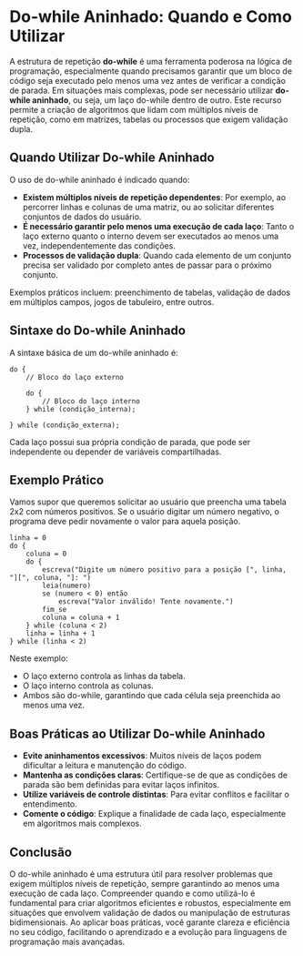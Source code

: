 # Do-while Aninhado: Quando e Como Utilizar

A estrutura de repetição **do-while** é uma ferramenta poderosa na lógica de programação, especialmente quando precisamos garantir que um bloco de código seja executado pelo menos uma vez antes de verificar a condição de parada. Em situações mais complexas, pode ser necessário utilizar **do-while aninhado**, ou seja, um laço do-while dentro de outro. Este recurso permite a criação de algoritmos que lidam com múltiplos níveis de repetição, como em matrizes, tabelas ou processos que exigem validação dupla.

## Quando Utilizar Do-while Aninhado

O uso de do-while aninhado é indicado quando:

- **Existem múltiplos níveis de repetição dependentes**: Por exemplo, ao percorrer linhas e colunas de uma matriz, ou ao solicitar diferentes conjuntos de dados do usuário.
- **É necessário garantir pelo menos uma execução de cada laço**: Tanto o laço externo quanto o interno devem ser executados ao menos uma vez, independentemente das condições.
- **Processos de validação dupla**: Quando cada elemento de um conjunto precisa ser validado por completo antes de passar para o próximo conjunto.

Exemplos práticos incluem: preenchimento de tabelas, validação de dados em múltiplos campos, jogos de tabuleiro, entre outros.

## Sintaxe do Do-while Aninhado

A sintaxe básica de um do-while aninhado é:

```pseudo
do {
    // Bloco do laço externo

    do {
        // Bloco do laço interno
    } while (condição_interna);

} while (condição_externa);
```

Cada laço possui sua própria condição de parada, que pode ser independente ou depender de variáveis compartilhadas.

## Exemplo Prático

Vamos supor que queremos solicitar ao usuário que preencha uma tabela 2x2 com números positivos. Se o usuário digitar um número negativo, o programa deve pedir novamente o valor para aquela posição.

```pseudo
linha = 0
do {
    coluna = 0
    do {
        escreva("Digite um número positivo para a posição [", linha, "][", coluna, "]: ")
        leia(numero)
        se (numero < 0) então
            escreva("Valor inválido! Tente novamente.")
        fim_se
        coluna = coluna + 1
    } while (coluna < 2)
    linha = linha + 1
} while (linha < 2)
```

Neste exemplo:

- O laço externo controla as linhas da tabela.
- O laço interno controla as colunas.
- Ambos são do-while, garantindo que cada célula seja preenchida ao menos uma vez.

## Boas Práticas ao Utilizar Do-while Aninhado

- **Evite aninhamentos excessivos**: Muitos níveis de laços podem dificultar a leitura e manutenção do código.
- **Mantenha as condições claras**: Certifique-se de que as condições de parada são bem definidas para evitar laços infinitos.
- **Utilize variáveis de controle distintas**: Para evitar conflitos e facilitar o entendimento.
- **Comente o código**: Explique a finalidade de cada laço, especialmente em algoritmos mais complexos.

## Conclusão

O do-while aninhado é uma estrutura útil para resolver problemas que exigem múltiplos níveis de repetição, sempre garantindo ao menos uma execução de cada laço. Compreender quando e como utilizá-lo é fundamental para criar algoritmos eficientes e robustos, especialmente em situações que envolvem validação de dados ou manipulação de estruturas bidimensionais. Ao aplicar boas práticas, você garante clareza e eficiência no seu código, facilitando o aprendizado e a evolução para linguagens de programação mais avançadas.